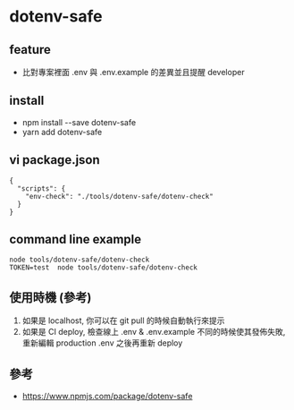 # dotenv-safe

## feature
- 比對專案裡面 .env 與 .env.example 的差異並且提醒 developer

## install
- npm install --save dotenv-safe
- yarn add dotenv-safe

## vi package.json
```
{
  "scripts": {
    "env-check": "./tools/dotenv-safe/dotenv-check"
  }
}
```

## command line example
```
node tools/dotenv-safe/dotenv-check
TOKEN=test  node tools/dotenv-safe/dotenv-check
```

## 使用時機 (參考)
1. 如果是 localhost, 你可以在 git pull 的時候自動執行來提示
1. 如果是 CI deploy, 檢查線上 .env & .env.example 不同的時候使其發佈失敗, 重新編輯 production .env 之後再重新 deploy

## 參考
- https://www.npmjs.com/package/dotenv-safe

